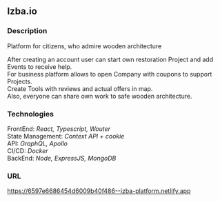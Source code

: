 ## Izba.io  

### Description  

Platform for citizens, who admire wooden architecture  

After creating an account user can start own restoration Project and add Events to receive help.      
For business platform allows to open Company with coupons to support Projects.  
Create Tools with reviews and actual offers in map.  
Also, everyone can share own work to safe wooden architecture.  

### Technologies  

FrontEnd: *React, Typescript, Wouter*    
State Management: *Context API + cookie*  
API: *GraphQL, Apollo*  
CI/CD: *Docker*  
BackEnd: *Node, ExpressJS, MongoDB*  

### URL

https://6597e6686454d6009b40f486--izba-platform.netlify.app
